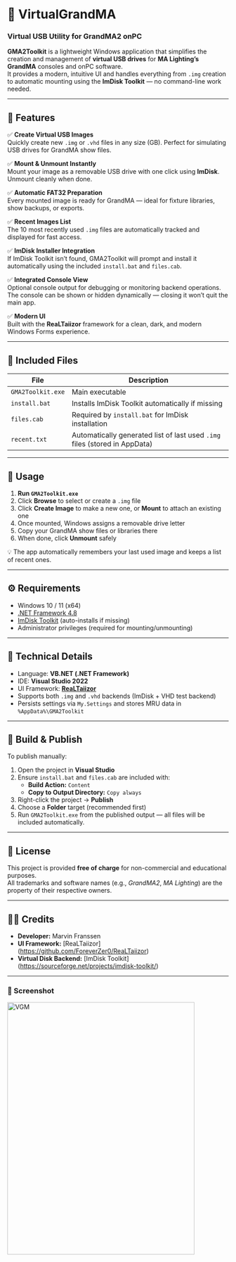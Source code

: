 # 🧰 VirtualGrandMA  
### Virtual USB Utility for GrandMA2 onPC

**GMA2Toolkit** is a lightweight Windows application that simplifies the creation and management of **virtual USB drives** for **MA Lighting’s GrandMA** consoles and onPC software.  
It provides a modern, intuitive UI and handles everything from `.img` creation to automatic mounting using the **ImDisk Toolkit** — no command-line work needed.

---

## 🚀 Features

✅ **Create Virtual USB Images**  
Quickly create new `.img` or `.vhd` files in any size (GB). Perfect for simulating USB drives for GrandMA show files.

✅ **Mount & Unmount Instantly**  
Mount your image as a removable USB drive with one click using **ImDisk**. Unmount cleanly when done.

✅ **Automatic FAT32 Preparation**  
Every mounted image is ready for GrandMA — ideal for fixture libraries, show backups, or exports.

✅ **Recent Images List**  
The 10 most recently used `.img` files are automatically tracked and displayed for fast access.

✅ **ImDisk Installer Integration**  
If ImDisk Toolkit isn’t found, GMA2Toolkit will prompt and install it automatically using the included `install.bat` and `files.cab`.

✅ **Integrated Console View**  
Optional console output for debugging or monitoring backend operations.  
The console can be shown or hidden dynamically — closing it won’t quit the main app.

✅ **Modern UI**  
Built with the **ReaLTaiizor** framework for a clean, dark, and modern Windows Forms experience.

---

## 📂 Included Files

| File | Description |
|------|--------------|
| `GMA2Toolkit.exe` | Main executable |
| `install.bat` | Installs ImDisk Toolkit automatically if missing |
| `files.cab` | Required by `install.bat` for ImDisk installation |
| `recent.txt` | Automatically generated list of last used `.img` files (stored in AppData) |

---

## 🧩 Usage

1. **Run `GMA2Toolkit.exe`**
2. Click **Browse** to select or create a `.img` file  
3. Click **Create Image** to make a new one, or **Mount** to attach an existing one  
4. Once mounted, Windows assigns a removable drive letter  
5. Copy your GrandMA show files or libraries there  
6. When done, click **Unmount** safely

💡 The app automatically remembers your last used image and keeps a list of recent ones.

---

## ⚙️ Requirements

- Windows 10 / 11 (x64)
- [.NET Framework 4.8](https://dotnet.microsoft.com/download/dotnet-framework/net48)
- [ImDisk Toolkit](https://sourceforge.net/projects/imdisk-toolkit/) (auto-installs if missing)
- Administrator privileges (required for mounting/unmounting)

---

## 🧠 Technical Details

- Language: **VB.NET (.NET Framework)**
- IDE: **Visual Studio 2022**
- UI Framework: **[ReaLTaiizor](https://github.com/ForeverZer0/ReaLTaiizor)**
- Supports both `.img` and `.vhd` backends (ImDisk + VHD test backend)
- Persists settings via `My.Settings` and stores MRU data in `%AppData%\GMA2Toolkit`

---

## 🧱 Build & Publish

To publish manually:
1. Open the project in **Visual Studio**
2. Ensure `install.bat` and `files.cab` are included with:
   - **Build Action:** `Content`  
   - **Copy to Output Directory:** `Copy always`
3. Right-click the project → **Publish**
4. Choose a **Folder** target (recommended first)
5. Run `GMA2Toolkit.exe` from the published output — all files will be included automatically.

---

## 📜 License

This project is provided **free of charge** for non-commercial and educational purposes.  
All trademarks and software names (e.g., *GrandMA2*, *MA Lighting*) are the property of their respective owners.

---

## 🧑‍💻 Credits

- **Developer:** Marvin Franssen 
- **UI Framework:** [ReaLTaiizor] (https://github.com/ForeverZer0/ReaLTaiizor)  
- **Virtual Disk Backend:** [ImDisk Toolkit] (https://sourceforge.net/projects/imdisk-toolkit/)

---

### 💾 Screenshot
<img width="426" height="574" alt="VGM" src="https://github.com/user-attachments/assets/fd219ff0-70df-4672-9063-1a6fdd564b86" />



